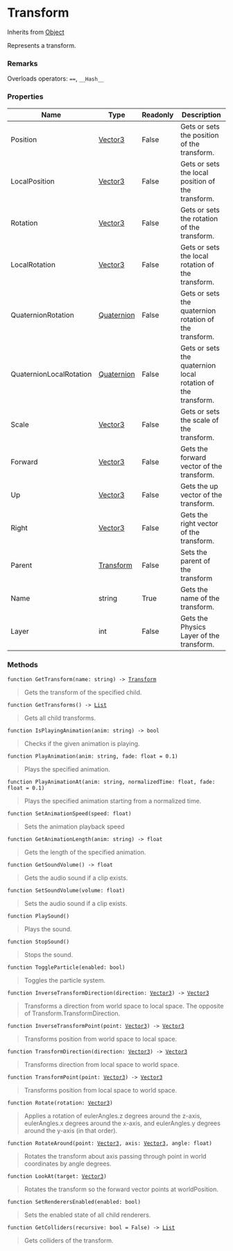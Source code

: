 # Transform
Inherits from [Object](../objects/Object.md)

Represents a transform.

### Remarks
Overloads operators: 
`==`, `__Hash__`
### Properties
|Name|Type|Readonly|Description|
|---|---|---|---|
|Position|[Vector3](../objects/Vector3.md)|False|Gets or sets the position of the transform.|
|LocalPosition|[Vector3](../objects/Vector3.md)|False|Gets or sets the local position of the transform.|
|Rotation|[Vector3](../objects/Vector3.md)|False|Gets or sets the rotation of the transform.|
|LocalRotation|[Vector3](../objects/Vector3.md)|False|Gets or sets the local rotation of the transform.|
|QuaternionRotation|[Quaternion](../objects/Quaternion.md)|False|Gets or sets the quaternion rotation of the transform.|
|QuaternionLocalRotation|[Quaternion](../objects/Quaternion.md)|False|Gets or sets the quaternion local rotation of the transform.|
|Scale|[Vector3](../objects/Vector3.md)|False|Gets or sets the scale of the transform.|
|Forward|[Vector3](../objects/Vector3.md)|False|Gets the forward vector of the transform.|
|Up|[Vector3](../objects/Vector3.md)|False|Gets the up vector of the transform.|
|Right|[Vector3](../objects/Vector3.md)|False|Gets the right vector of the transform.|
|Parent|[Transform](../objects/Transform.md)|False|Sets the parent of the transform|
|Name|string|True|Gets the name of the transform.|
|Layer|int|False|Gets the Physics Layer of the transform.|


### Methods
<pre class="language-typescript"><code class="lang-typescript">function GetTransform(name: string) -> <a data-footnote-ref href="#user-content-fn-40">Transform</a></code></pre>
> Gets the transform of the specified child.
> 
<pre class="language-typescript"><code class="lang-typescript">function GetTransforms() -> <a data-footnote-ref href="#user-content-fn-15">List</a></code></pre>
> Gets all child transforms.
> 
<pre class="language-typescript"><code class="lang-typescript">function IsPlayingAnimation(anim: string) -> bool</code></pre>
> Checks if the given animation is playing.
> 
<pre class="language-typescript"><code class="lang-typescript">function PlayAnimation(anim: string, fade: float = 0.1)</code></pre>
> Plays the specified animation.
> 
<pre class="language-typescript"><code class="lang-typescript">function PlayAnimationAt(anim: string, normalizedTime: float, fade: float = 0.1)</code></pre>
> Plays the specified animation starting from a normalized time.
> 
<pre class="language-typescript"><code class="lang-typescript">function SetAnimationSpeed(speed: float)</code></pre>
> Sets the animation playback speed
> 
<pre class="language-typescript"><code class="lang-typescript">function GetAnimationLength(anim: string) -> float</code></pre>
> Gets the length of the specified animation.
> 
<pre class="language-typescript"><code class="lang-typescript">function GetSoundVolume() -> float</code></pre>
> Gets the audio sound if a clip exists.
> 
<pre class="language-typescript"><code class="lang-typescript">function SetSoundVolume(volume: float)</code></pre>
> Sets the audio sound if a clip exists.
> 
<pre class="language-typescript"><code class="lang-typescript">function PlaySound()</code></pre>
> Plays the sound.
> 
<pre class="language-typescript"><code class="lang-typescript">function StopSound()</code></pre>
> Stops the sound.
> 
<pre class="language-typescript"><code class="lang-typescript">function ToggleParticle(enabled: bool)</code></pre>
> Toggles the particle system.
> 
<pre class="language-typescript"><code class="lang-typescript">function InverseTransformDirection(direction: <a data-footnote-ref href="#user-content-fn-43">Vector3</a>) -> <a data-footnote-ref href="#user-content-fn-43">Vector3</a></code></pre>
> Transforms a direction from world space to local space. The opposite of Transform.TransformDirection.
> 
<pre class="language-typescript"><code class="lang-typescript">function InverseTransformPoint(point: <a data-footnote-ref href="#user-content-fn-43">Vector3</a>) -> <a data-footnote-ref href="#user-content-fn-43">Vector3</a></code></pre>
> Transforms position from world space to local space.
> 
<pre class="language-typescript"><code class="lang-typescript">function TransformDirection(direction: <a data-footnote-ref href="#user-content-fn-43">Vector3</a>) -> <a data-footnote-ref href="#user-content-fn-43">Vector3</a></code></pre>
> Transforms direction from local space to world space.
> 
<pre class="language-typescript"><code class="lang-typescript">function TransformPoint(point: <a data-footnote-ref href="#user-content-fn-43">Vector3</a>) -> <a data-footnote-ref href="#user-content-fn-43">Vector3</a></code></pre>
> Transforms position from local space to world space.
> 
<pre class="language-typescript"><code class="lang-typescript">function Rotate(rotation: <a data-footnote-ref href="#user-content-fn-43">Vector3</a>)</code></pre>
> Applies a rotation of eulerAngles.z degrees around the z-axis, eulerAngles.x degrees around the x-axis, and eulerAngles.y degrees around the y-axis (in that order).
> 
<pre class="language-typescript"><code class="lang-typescript">function RotateAround(point: <a data-footnote-ref href="#user-content-fn-43">Vector3</a>, axis: <a data-footnote-ref href="#user-content-fn-43">Vector3</a>, angle: float)</code></pre>
> Rotates the transform about axis passing through point in world coordinates by angle degrees.
> 
<pre class="language-typescript"><code class="lang-typescript">function LookAt(target: <a data-footnote-ref href="#user-content-fn-43">Vector3</a>)</code></pre>
> Rotates the transform so the forward vector points at worldPosition.
> 
<pre class="language-typescript"><code class="lang-typescript">function SetRenderersEnabled(enabled: bool)</code></pre>
> Sets the enabled state of all child renderers.
> 
<pre class="language-typescript"><code class="lang-typescript">function GetColliders(recursive: bool = False) -> <a data-footnote-ref href="#user-content-fn-15">List</a></code></pre>
> Gets colliders of the transform.
> 

[^0]: [Camera](../static/Camera.md)
[^1]: [Character](../objects/Character.md)
[^2]: [Collider](../objects/Collider.md)
[^3]: [Collision](../objects/Collision.md)
[^4]: [Color](../objects/Color.md)
[^5]: [Convert](../static/Convert.md)
[^6]: [Cutscene](../static/Cutscene.md)
[^7]: [Dict](../objects/Dict.md)
[^8]: [Game](../static/Game.md)
[^9]: [Human](../objects/Human.md)
[^10]: [Input](../static/Input.md)
[^11]: [Json](../static/Json.md)
[^12]: [LightBuiltin](../static/LightBuiltin.md)
[^13]: [LineCastHitResult](../objects/LineCastHitResult.md)
[^14]: [LineRenderer](../objects/LineRenderer.md)
[^15]: [List](../objects/List.md)
[^16]: [Locale](../static/Locale.md)
[^17]: [LodBuiltin](../static/LodBuiltin.md)
[^18]: [Map](../static/Map.md)
[^19]: [MapObject](../objects/MapObject.md)
[^20]: [MapTargetable](../objects/MapTargetable.md)
[^21]: [Math](../static/Math.md)
[^22]: [NavmeshObstacleBuiltin](../static/NavmeshObstacleBuiltin.md)
[^23]: [Network](../static/Network.md)
[^24]: [NetworkView](../objects/NetworkView.md)
[^25]: [PersistentData](../static/PersistentData.md)
[^26]: [Physics](../static/Physics.md)
[^27]: [PhysicsMaterialBuiltin](../static/PhysicsMaterialBuiltin.md)
[^28]: [Player](../objects/Player.md)
[^29]: [Prefab](../objects/Prefab.md)
[^30]: [Quaternion](../objects/Quaternion.md)
[^31]: [Random](../objects/Random.md)
[^32]: [Range](../objects/Range.md)
[^33]: [RigidbodyBuiltin](../static/RigidbodyBuiltin.md)
[^34]: [RoomData](../static/RoomData.md)
[^35]: [Set](../objects/Set.md)
[^36]: [Shifter](../objects/Shifter.md)
[^37]: [String](../static/String.md)
[^38]: [Time](../static/Time.md)
[^39]: [Titan](../objects/Titan.md)
[^40]: [Transform](../objects/Transform.md)
[^41]: [UI](../static/UI.md)
[^42]: [Vector2](../objects/Vector2.md)
[^43]: [Vector3](../objects/Vector3.md)
[^44]: [WallColossal](../objects/WallColossal.md)
[^45]: [Object](../objects/Object.md)
[^46]: [Component](../objects/Component.md)
